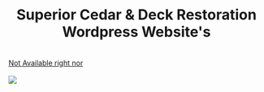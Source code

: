 <center><h1>Superior Cedar & Deck Restoration Wordpress Website's</h1></center>
<br />
<a href="#" target="_blank"> Not Available right nor <br/></a> <br/>
<img src="./Superior-Cedar-Wordpress-Website.png" />